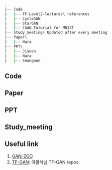 ```bash
.
|-- Code
|   |-- TF-Level2-lectures\ references
|   |-- CycleGAN
|   |-- StarGAN
|   |-- CGAN_Tutorial for MNIST
|-- Study_meeting\ Updated after every meeting
|-- Paper\
|   |-- Nara
|-- PPT\
|   |-- Jiyoon
|   |-- Nara
|   |-- Seungwon 
```

## Code

## Paper

## PPT

## Study_meeting

## Useful link 
1. [GAN-ZOO](https://github.com/hindupuravinash/the-gan-zoo)
2. [TF-GAN](https://github.com/hwalsuklee/tensorflow-generative-model-collections): 이활석님 TF-GAN repos. 
